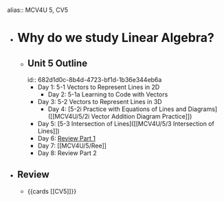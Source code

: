 alias:: MCV4U 5, CV5

- # Why do we study Linear Algebra?
	- ## Unit 5 Outline
	  id:: 682d1d0c-8b4d-4723-bf1d-1b36e344eb6a
		- Day 1:  5-1 Vectors to Represent Lines in 2D
			- Day 2:  5-1a Learning to Code with Vectors
		- Day 3:  5-2 Vectors to Represent Lines in 3D
			- Day 4: [5-2i Practice with Equations of Lines and Diagrams]([[MCV4U/5/2i Vector Addition Diagram Practice]])
		- Day 5: [5-3 Intersection of Lines]([[MCV4U/5/3 Intersection of Lines]])
		- Day 6: [Review Part 1]([[MCV4U/5/Re]])
		- Day 7: [[MCV4U/5/Ree]]
		- Day 8: Review Part 2
- ## Review
	- {{cards [[CV5]]}}